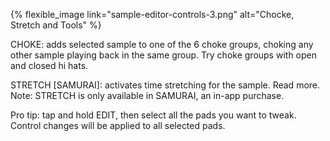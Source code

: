 ---
---

{% flexible_image link="sample-editor-controls-3.png" alt="Chocke, Stretch and Tools" %}

CHOKE: adds selected sample to one of the 6 choke groups, choking any other sample playing back in the same group. Try choke groups with open and closed hi hats.

STRETCH [SAMURAI]: activates time stretching for the sample. Read more. Note: STRETCH is only available in SAMURAI, an in-app purchase.

Pro tip: tap and hold EDIT, then select all the pads you want to tweak. Control changes will be applied to all selected pads.
